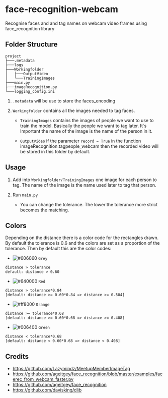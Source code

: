 # face-recognition-webcam
Recognise faces and and tag names on webcam video frames using face_recognition library


## Folder Structure

```
project
├───.metadata
├───logs
├───Workingfolder
│   ├───OutputVideo
│   └───TrainingImages
├───main.py
├───imageRecognition.py
└───logging_config.ini
```

1. `.metadata` will be use to store the faces_encoding

2. `Workingfolder` contains all the images needed to tag faces.

    - `TrainingImages` contains the images of people we want to use to train the model. Basically the people we want to tag later. It´s Important the name of the image is the name of the person in it. 


    - `OutputVideo` if the parameter `record = True` in the function imageRecognition.tagpeople_webcam then the recorded video will be stored in this folder by default.

## Usage 

1. Add into `Workingfolder/TrainingImages` one image for each person to tag. The name of the image is the name used later to tag that person. 

3. Run `main.py`
    - You can change the tolerance. The lower the tolerance more strict becomes the matching.  

## Colors

Depending on the distance there is a color code for the rectangles drawn. By default the tolerance is 0.6 and the colors are set as a proportion of the tolerance. Then by default this are the color codes:

- ![#606060](https://placehold.it/15/606060"/000000?text=+) `Grey`

```
distance > tolerance 
default: distance > 0.60
```

- ![#640000](https://placehold.it/15/640000"/000000?text=+) `Red`

```
distance > tolerance*0.84 
[default: distance >= 0.60*0.84 => distance >= 0.504]
```

- ![#ff8000](https://placehold.it/15/ff8000"/000000?text=+) `Orange`

```
distance >= tolerance*0.68
[default: distance >= 0.60*0.68 => distance >= 0.408]
```

- ![#006400](https://placehold.it/15/006400"/000000?text=+) `Green`

```
distance < tolerance*0.68
[default: distance < 0.60*0.68 => distance < 0.408]
```



## Credits 
- https://github.com/Lazymindz/MeetupMemberImageTag
- https://github.com/ageitgey/face_recognition/blob/master/examples/facerec_from_webcam_faster.py
- https://github.com/ageitgey/face_recognition
- https://github.com/davisking/dlib


